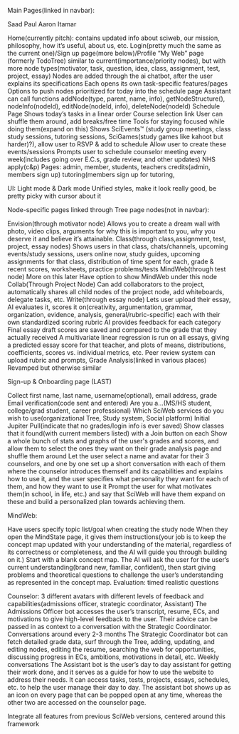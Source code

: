 Main Pages(linked in navbar):

Saad
Paul
Aaron
Itamar



Home(currently pitch): contains updated info about sciweb, our mission, philosophy, how it’s useful, about us, etc.
Login(pretty much the same as the current one)/Sign up page(more below)/Profile
“My Web” page (formerly TodoTree)
similar to current(importance/priority nodes), but with more node types(motivator, task, question, idea, class, assignment, test, project, essay)
Nodes are added through the ai chatbot, after the user explains its specifications
Each opens its own task-specific features/pages
Options to push nodes prioritized for today into the schedule page
Assistant can call functions addNode(type, parent, name, info), getNodeStructure(), nodeInfo(nodeId), editNode(nodeId, info), deleteNode(nodeId)
Schedule Page
Shows today’s tasks in a linear order
Course selection link
User can shuffle them around, add breaks/free time
Tools for staying focused while doing them(expand on this)
Shows SciEvents™ (study group meetings, class study sessions, tutoring sessions, SciGames(study games like kahoot but harder)?), allow user to RSVP & add to schedule
Allow user to create these events/sessions
Prompts user to schedule counselor meeting every week(includes going over E.C.s, grade review, and other updates)
NHS
apply(c&p)
Pages: admin, member, students, teachers 
credits(admin, members sign up)
tutoring(members sign up for tutoring,

UI:
Light mode & Dark mode
Unified styles, make it look really good, be pretty picky with cursor about it


Node-specific pages linked through Tree page nodes(not in navbar):

Envision(through motivator node)
Allows you to create a dream wall with photo, video clips, arguments for why this is important to you, why you deserve it and believe it’s attainable.
Class(through class,assignment, test, project, essay nodes)
Shows users in that class, chats/channels, upcoming events/study sessions, users online now, study guides, upcoming assignments for that class, distribution of time spent for each, grade & recent scores, worksheets, practice problems/tests
MindWeb(through test node)
More on this later
Have option to show MindWeb under this node
Collab(Through Project Node)
Can add collaborators to the project, automatically shares all child nodes of the project node, add whiteboards, delegate tasks, etc.
Write(through essay node)
Lets user upload their essay, AI evaluates it, scores it on(creativity, argumentation, grammar, organization, evidence, analysis, general/rubric-specific) each with their own standardized scoring rubric
AI provides feedback for each category
Final essay draft scores are saved and compared to the grade that they actually received
A multivariate linear regression is run on all essays, giving a predicted essay score for that teacher, and plots of means, distributions, coefficients, scores vs. individual metrics, etc.
Peer review system
can upload rubric and prompts, 
Grade Analysis(linked in various places) 
Revamped but otherwise similar

Sign-up & Onboarding page (LAST)

Collect first name, last name, username(optional), email address, grade
Email verification(code sent and entered)
Are you a…(MS/HS student, college/grad student, career professional)
Which SciWeb services do you wish to use(organizational Tree, Study system, Social platform)
Initial Jupiter Pull(indicate that no grades/login info is ever saved)
Show classes that it found(with current members listed) with a Join button on each
Show a whole bunch of stats and graphs of the user's grades and scores, and allow them to select the ones they want on their grade analysis page and shuffle them around
Let the user select a name and avatar for their 3 counselors, and one by one set up a short conversation with each of them where the counselor introduces themself and its capabilities and explains how to use it, and the user specifies what personality they want for each of them, and how they want to use it
Prompt the user for what motivates them(in school, in life, etc.) and say that SciWeb will have them expand on these and build a personalized plan towards achieving them.


MindWeb:

Have users specify topic list/goal when creating the study node
When they open the MindState page, it gives them instructions(your job is to keep the concept map updated with your understanding of the material, regardless of its correctness or completeness, and the AI will guide you through building on it.)
Start with a blank concept map. The AI will ask the user for the user’s current understanding(brand new, familiar, confident), then start giving problems and theoretical questions to challenge the user’s understanding as represented in the concept map. 
Evaluation: timed realistic questions

Counselor:
3 different avatars with different levels of feedback and capabilities(admissions officer, strategic coordinator, Assistant)
The Admissions Officer bot accesses the user’s transcript, resume, ECs, and motivations to give high-level feedback to the user. Their advice can be passed in as context to a conversation with the Strategic Coordinator. Conversations around every 2-3 months
The Strategic Coordinator bot can fetch detailed grade data, surf through the Tree, adding, updating, and editing nodes, editing the resume, searching the web for opportunities, discussing progress in ECs, ambitions, motivations in detail, etc. Weekly conversations
The Assistant bot is the user’s day to day assistant for getting their work done, and it serves as a guide for how to use the website to address their needs. It can access tasks, tests, projects, essays, schedules, etc. to help the user manage their day to day.
The assistant bot shows up as an icon on every page that can be popped open at any time, whereas the other two are accessed on the counselor page.


Integrate all features from previous SciWeb versions, centered around this framework


